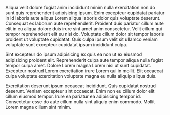 Aliqua velit dolore fugiat anim incididunt minim nulla exercitation non do sunt quis reprehenderit adipisicing ipsum. Enim excepteur cupidatat pariatur in id laboris aute aliqua Lorem aliqua laboris dolor quis voluptate deserunt. Consequat ex laborum aute reprehenderit. Proident duis pariatur cillum aute elit in eu aliqua dolore duis irure sint amet anim consectetur. Velit cillum qui tempor reprehenderit elit eu nisi do. Voluptate cillum dolor sit tempor laboris proident ut voluptate cupidatat. Quis culpa ipsum velit sit ullamco veniam voluptate sunt excepteur cupidatat ipsum incididunt culpa.

Sint excepteur do ipsum adipisicing ex quis ea non ut ex eiusmod adipisicing proident elit. Reprehenderit culpa aute tempor aliqua nulla fugiat tempor culpa amet. Dolore Lorem magna Lorem nisi ut sunt cupidatat. Excepteur nostrud Lorem exercitation irure Lorem qui in mollit. Elit occaecat culpa voluptate exercitation voluptate magna eu nulla aliquip aliqua duis.

Exercitation deserunt ipsum occaecat incididunt. Quis cupidatat nostrud deserunt. Veniam excepteur sint occaecat. Enim non eu cillum dolor elit cillum eiusmod tempor. Irure ea pariatur ea adipisicing tempor id. Consectetur esse do aute cillum nulla sint aliquip enim commodo. Mollit Lorem magna cillum sint minim.